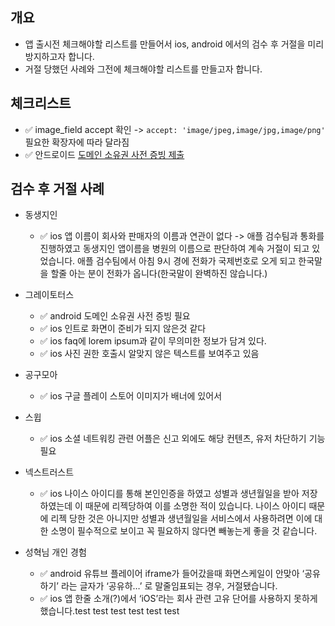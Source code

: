 ## 개요

- 앱 출시전 체크해야할 리스트를 만들어서 ios, android 에서의 검수 후 거절을 미리 방지하고자 합니다. 
- 거절 당했던 사례와 그전에 체크해야할 리스트를 만들고자 합니다.

## 체크리스트
- ✅ image_field accept 확인 -> ```accept: 'image/jpeg,image/jpg,image/png'``` 필요한 확장자에 따라 달라짐
- ✅ 안드로이드 <a href="https://insomenia.com/guides/40" target="_blank">도메인 소유권 사전 증빙 제출</a>

## 검수 후 거절 사례
 - 동생지인
    - ✅ ios 앱 이름이 회사와 판매자의 이름과 연관이 없다 -> 애플 검수팀과 통화를 진행하였고 동생지인 앱이름을 병원의 이름으로 판단하여 계속 거절이 되고 있었습니다. 애플 검수팀에서 아침 9시 경에 전화가 국제번호로 오게 되고 한국말을 할줄 아는 분이 전화가 옵니다(한국말이 완벽하진 않습니다.)
    
 - 그레이토터스
    - ✅ android 도메인 소유권 사전 증빙 필요
    - ✅ ios 인트로 화면이 준비가 되지 않은것 같다
    - ✅ ios faq에 lorem ipsum과 같이 무의미한 정보가 담겨 있다.
    - ✅ ios 사진 권한 호출시 알맞지 않은 텍스트를 보여주고 있음

 - 공구모아
    - ✅ ios 구글 플레이 스토어 이미지가 배너에 있어서 

 - 스윕 
    - ✅ ios 소셜 네트워킹 관련 어플은 신고 외에도 해당 컨텐츠, 유저 차단하기 기능 필요 

 - 넥스트러스트
    - ✅ ios 나이스 아이디를 통해 본인인증을 하였고 성별과 생년월일을 받아 저장하였는데 이 때문에 리젝당하여 이를 소명한 적이 있습니다. 나이스 아이디 때문에 리젝 당한 것은 아니지만 성별과 생년월일을 서비스에서 사용하려면 이에 대한 소명이 필수적으로 보이고 꼭 필요하지 않다면 빼놓는게 좋을 것 같습니다.

 - 성혁님 개인 경험
   - ✅ android 유튜브 플레이어 iframe가 들어갔을때 화면스케일이 안맞아 ‘공유하기’ 라는 글자가 ‘공유하…’ 로 말줄임표되는 경우, 거절됐습니다.
   - ✅ ios 앱 한줄 소개(?)에서  ‘iOS’라는 회사 관련 고유 단어를 사용하지 못하게 했습니다.test
test
test
test
test
test
